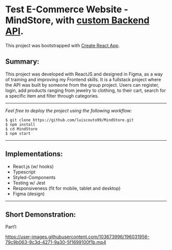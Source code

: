 # Test E-Commerce Website - MindStore, with [custom Backend API](https://github.com/Jcouto97/MindStore_API-Springboot).

This project was bootstrapped with [Create React App](https://github.com/facebook/create-react-app).

## Summary:

This project was developed with ReactJS and designed in Figma, as a way of training and improving my Frontend skills.
It is a fullstack project where the API was built by someone from the group project. Users can register, login, add products ranging from jewelry to clothing, to their cart, search for a specific item and filter through categories.


***

*Feel free to deploy the project using the following workflow:*
```
$ git clone https://github.com/luiscouto99/MindStore.git
$ npm install
$ cd MindStore
$ npm start
```

***

## Implementations:

- React.js (w/ hooks)
- Typescript
- Styled-Components
- Testing w/ Jest
- Responsiveness (fit for mobile, tablet and desktop)
- Figma (design)

***

## Short Demonstration:
Part1:

https://user-images.githubusercontent.com/103673996/196031956-79c9b063-9c3d-4271-9a30-5f1699100f1b.mp4
